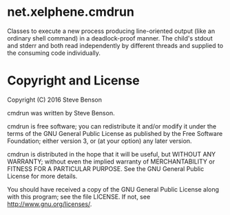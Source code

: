# net.xelphene.cmdrun

Classes to execute a new process producing line-oriented output (like an
ordinary shell command) in a deadlock-proof manner.  The child's stdout and
stderr and both read independently by different threads and supplied to the
consuming code individually.

# Copyright and License

Copyright (C) 2016 Steve Benson

cmdrun was written by Steve Benson.

cmdrun is free software; you can redistribute it and/or modify it under
the terms of the GNU General Public License as published by the Free
Software Foundation; either version 3, or (at your option) any later
version.

cmdrun is distributed in the hope that it will be useful, but WITHOUT ANY
WARRANTY; without even the implied warranty of MERCHANTABILITY or FITNESS
FOR A PARTICULAR PURPOSE.  See the GNU General Public License for more
details.

You should have received a copy of the GNU General Public License along with
this program; see the file LICENSE.  If not, see <http://www.gnu.org/licenses/>.
